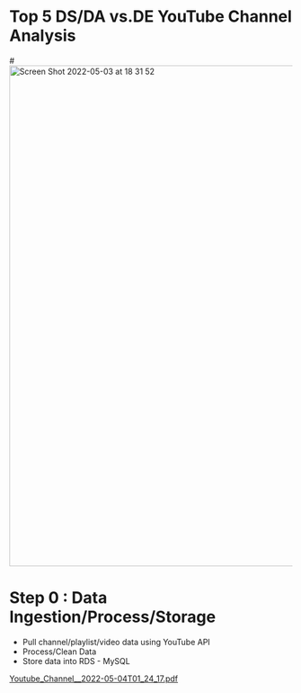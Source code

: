 # Top 5 DS/DA vs.DE YouTube Channel Analysis

#<img width="889" alt="Screen Shot 2022-05-03 at 18 31 52" src="https://user-images.githubusercontent.com/46492171/166612178-4e46690a-e91a-4f39-9b13-324c712aa063.png">
# Step 0 : Data Ingestion/Process/Storage
- Pull channel/playlist/video data using YouTube API
- Process/Clean Data
- Store data into RDS - MySQL




[Youtube_Channel__2022-05-04T01_24_17.pdf](https://github.com/ivy-Ruxin-Tong/Top-5-DS-DA-vs.-DE-YouTube-Channel-Analysis/files/8617452/Youtube_Channel__2022-05-04T01_24_17.pdf)
